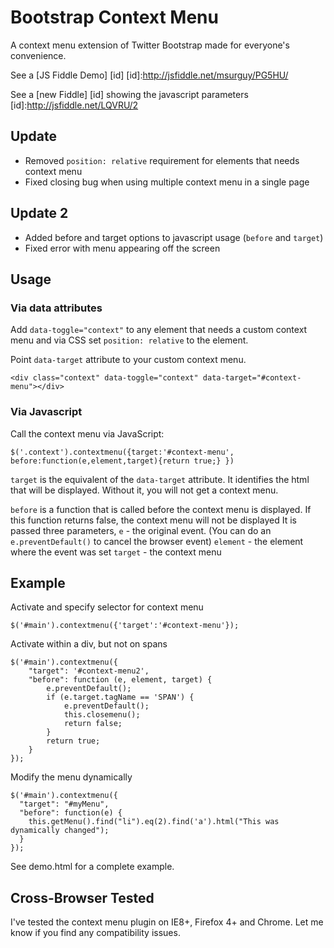 Bootstrap Context Menu
======================

A context menu extension of Twitter Bootstrap made for everyone's convenience.

See a [JS Fiddle Demo] [id] 
[id]:http://jsfiddle.net/msurguy/PG5HU/

See a [new Fiddle] [id] showing the javascript parameters
[id]:http://jsfiddle.net/LQVRU/2

Update
------

- Removed `position: relative` requirement for elements that needs context menu
- Fixed closing bug when using multiple context menu in a single page

Update 2
--------
- Added before and target options to javascript usage (`before` and `target`)
- Fixed error with menu appearing off the screen

Usage
-----

### Via data attributes

Add `data-toggle="context"` to any element that needs a custom context menu and via CSS set `position: relative` to the element.

Point `data-target` attribute to your custom context menu.

`<div class="context" data-toggle="context" data-target="#context-menu"></div>`

### Via Javascript

Call the context menu via JavaScript:

`$('.context').contextmenu({target:'#context-menu', before:function(e,element,target){return true;} })`

`target` is the equivalent of the `data-target` attribute. It identifies the html that will be displayed. Without it, you will not get a context menu.

`before` is a function that is called before the context menu is displayed.
If this function returns false, the context menu will not be displayed
It is passed three parameters,
  `e` - the original event. (You can do an `e.preventDefault()` to cancel the browser event)
  `element` - the element where the event was set
  `target` - the context menu

Example
-------

Activate and specify selector for context menu

    $('#main').contextmenu({'target':'#context-menu'});

Activate within a div, but not on spans

    $('#main').contextmenu({
        "target": '#context-menu2',
        "before": function (e, element, target) {
            e.preventDefault();
            if (e.target.tagName == 'SPAN') {
                e.preventDefault();
                this.closemenu();
                return false;
            }
            return true;
        }
    });

Modify the menu dynamically

    $('#main').contextmenu({
      "target": "#myMenu",
      "before": function(e) { 
        this.getMenu().find("li").eq(2).find('a').html("This was dynamically changed");
      }
    });
<BS><div id="main">



See demo.html for a complete example.

Cross-Browser Tested
--------------------

I've tested the context menu plugin on IE8+, Firefox 4+ and Chrome. Let me know if you find any compatibility issues.
